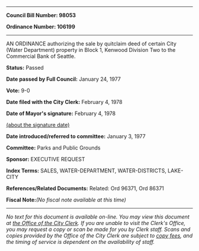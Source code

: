 

********

**Council Bill Number: 98053**
   
**Ordinance Number: 106199**
********

 AN ORDINANCE authorizing the sale by quitclaim deed of certain City (Water Department) property in Block 1, Kenwood Division Two to the Commercial Bank of Seattle.

**Status:** Passed
   
**Date passed by Full Council:** January 24, 1977
   
**Vote:** 9-0
   
**Date filed with the City Clerk:** February 4, 1978
   
**Date of Mayor's signature:** February 4, 1978
   
[(about the signature date)](/~public/approvaldate.htm)
   
   
   
**Date introduced/referred to committee:** January 3, 1977
   
**Committee:** Parks and Public Grounds
   
**Sponsor:** EXECUTIVE REQUEST
   
   
**Index Terms:** SALES, WATER-DEPARTMENT, WATER-DISTRICTS, LAKE-CITY

**References/Related Documents:** Related: Ord 96371, Ord 86371

**Fiscal Note:**_(No fiscal note available at this time)_
********

_No text for this document is available on-line. You may view this document at [the Office of the City Clerk](http://www.seattle.gov/leg/clerk/contactUs.htm). If you are unable to visit the Clerk's Office, you may request a copy or scan be made for you by Clerk staff. Scans and copies provided by the Office of the City Clerk are subject to [copy fees](http://clerk.seattle.gov/~public/clerkfees.htm), and the timing of service is dependent on the availability of staff._

